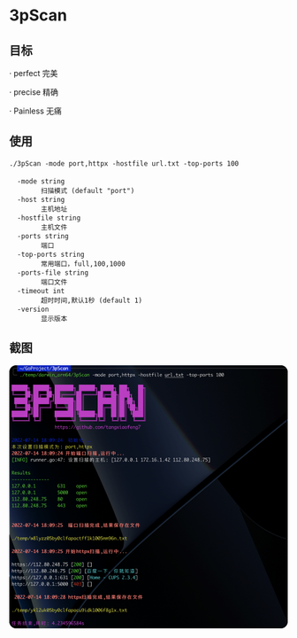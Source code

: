 # 3pScan

## 目标

· perfect  完美

· precise  精确

· Painless 无痛


## 使用
```
./3pScan -mode port,httpx -hostfile url.txt -top-ports 100

  -mode string
    	扫描模式 (default "port")
  -host string
    	主机地址
  -hostfile string
    	主机文件
  -ports string
    	端口
  -top-ports string
        常用端口，full,100,1000
  -ports-file string
    	端口文件
  -timeout int
    	超时时间,默认1秒 (default 1)
  -version
    	显示版本
```



## 截图
![img.png](./image/img.png)
